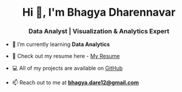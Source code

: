 <h1 align="center">Hi 👋, I'm Bhagya Dharennavar</h1>
<h3 align="center">Data Analyst | Visualization & Analytics Expert </h3>


- 🌱 I’m currently learning **Data Analytics**

- 📑 Check out my resume here - [My Resume](https://drive.google.com/file/d/1IHPjulJbD0XIFfUu8-k5Qp6YG1vzlQFx/view?usp=sharing)

- 💻 All of my projects are available on [GitHub](https://github.com/BhagyaDharennavar)

- 📫 Reach out to me at **bhagya.dare12@gmail.com**


